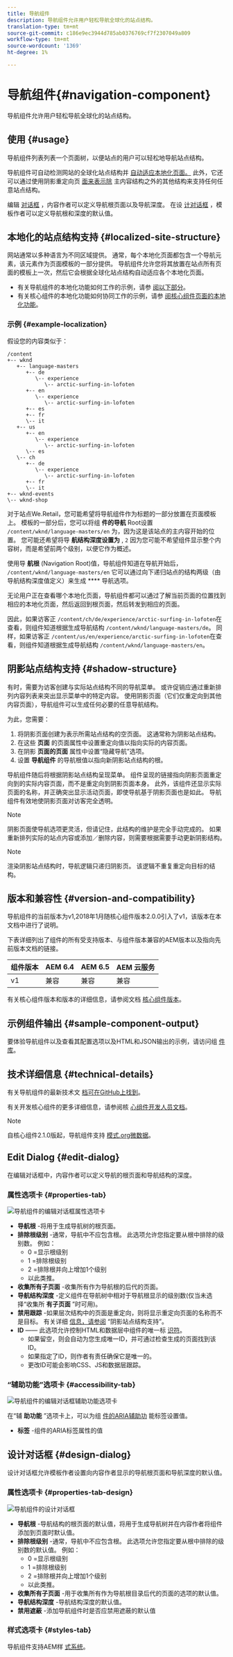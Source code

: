 ```yaml
---
title: 导航组件
description: 导航组件允许用户轻松导航全球化的站点结构。
translation-type: tm+mt
source-git-commit: c186e9ec3944d785ab0376769cf7f2307049a809
workflow-type: tm+mt
source-wordcount: '1369'
ht-degree: 1%

---
```



# 导航组件{#navigation-component}

导航组件允许用户轻松导航全球化的站点结构。

## 使用 {#usage}

导航组件列表列表一个页面树，以便站点的用户可以轻松地导航站点结构。

导航组件可自动检测网站的全球化站点结构并 [自动适应本地化页面。](#localized-site-structure) 此外，它还可以通过使用阴影重定向页 [面来表示除](#shadow-structure) 主内容结构之外的其他结构来支持任何任意站点结构。

编辑 [对话框](#edit-dialog) ，内容作者可以定义导航根页面以及导航深度。 在设 [计对话框](#design-dialog) ，模板作者可以定义导航根和深度的默认值。

## 本地化的站点结构支持 {#localized-site-structure}

网站通常以多种语言为不同区域提供。 通常，每个本地化页面都包含一个导航元素，该元素作为页面模板的一部分提供。 导航组件允许您将其放置在站点所有页面的模板上一次，然后它会根据全球化站点结构自动适应各个本地化页面。

* 有关导航组件的本地化功能如何工作的示例，请参 [阅以下部分](#example-localization)。
* 有关核心组件的本地化功能如何协同工作的示例，请参 [阅核心组件页面的本地化功能](/help/get-started/localization.md)。

### 示例 {#example-localization}

假设您的内容类似于：

```
/content
+-- wknd
   +-- language-masters
      +-- de
         \-- experience
            \-- arctic-surfing-in-lofoten
      +-- en
         \-- experience
            \-- arctic-surfing-in-lofoten
      +-- es
      +-- fr
      \-- it
   +-- us
      +-- en
         \-- experience
            \-- arctic-surfing-in-lofoten
      \-- es
   \-- ch
      +-- de
         \-- experience
            \-- arctic-surfing-in-lofoten
      +-- fr
      \-- it
+-- wknd-events
\-- wknd-shop
```

对于站点We.Retail，您可能希望将导航组件作为标题的一部分放置在页面模板上。 模板的一部分后，您可以将组 **件的导航** Root设置 `/content/wknd/language-masters/en` 为，因为这是该站点的主内容开始的位置。 您可能还希望将导 **航结构深度设置为** , `2` 因为您可能不希望组件显示整个内容树，而是希望前两个级别，以便它作为概述。

使用导 **航根** (Navigation Root)值，导航组件知道在导航开始后， `/content/wknd/language-masters/en` 它可以通过向下递归站点的结构两级（由导航结构深度值定义）来生成 **** 导航选项。

无论用户正在查看哪个本地化页面，导航组件都可以通过了解当前页面的位置找到相应的本地化页面，然后返回到根页面，然后转发到相应的页面。

因此，如果访客正 `/content/ch/de/experience/arctic-surfing-in-lofoten`在查看，则组件知道根据生成导航结构 `/content/wknd/language-masters/de`。 同样，如果访客正 `/content/us/en/experience/arctic-surfing-in-lofoten`在查看，则组件知道根据生成导航结构 `/content/wknd/language-masters/en`。

## 阴影站点结构支持 {#shadow-structure}

有时，需要为访客创建与实际站点结构不同的导航菜单。 或许促销应通过重新排列内容列表来突出显示菜单中的特定内容。 使用阴影页面（它们仅重定向到其他内容页面），导航组件可以生成任何必要的任意导航结构。

为此，您需要：

1. 将阴影页面创建为表示所需站点结构的空页面。 这通常称为阴影站点结构。
1. 在这些 **页面** 的页面属性中设置重定向值以指向实际的内容页面。
1. 在阴影 **页面的页面** 属性中设置“隐藏导航”选项。
1. 设置 **导航组件** 的导航根值以指向新阴影站点结构的根。

导航组件随后将根据阴影站点结构呈现菜单。 组件呈现的链接指向阴影页面重定向到的实际内容页面，而不是重定向到阴影页面本身。 此外，该组件还显示实际页面的名称，并正确突出显示活动页面，即使导航基于阴影页面也是如此。 导航组件有效地使阴影页面对访客完全透明。

>[!NOTE]
>阴影页面使导航选项更灵活，但请记住，此结构的维护是完全手动完成的。 如果重新排列实际的站点内容或添加／删除内容，则需要根据需要手动更新阴影结构。

>[!NOTE]
>渲染阴影站点结构时，导航逻辑只递归阴影页。 该逻辑不重复重定向目标的结构。

## 版本和兼容性 {#version-and-compatibility}

导航组件的当前版本为v1,2018年1月随核心组件版本2.0.0引入了v1，该版本在本文档中进行了说明。

下表详细列出了组件的所有受支持版本、与组件版本兼容的AEM版本以及指向先前版本文档的链接。

| 组件版本 | AEM 6.4 | AEM 6.5 | AEM 云服务 |
|--- |--- |--- |---|
| v1 | 兼容 | 兼容 | 兼容 |

有关核心组件版本和版本的详细信息，请参阅文档 [核心组件版本](/help/versions.md)。

## 示例组件输出 {#sample-component-output}

要体验导航组件以及查看其配置选项以及HTML和JSON输出的示例，请访问组 [件库](https://adobe.com/go/aem_cmp_library_navigation)。

## 技术详细信息 {#technical-details}

有关导航组件的最新技术文 [档可在GitHub上找到](https://adobe.com/go/aem_cmp_tech_navigation_v1)。

有关开发核心组件的更多详细信息，请参阅核 [心组件开发人员文档](/help/developing/overview.md)。

>[!NOTE]
>
>自核心组件2.1.0版起，导航组件支持 [模式.org微数据](https://schema.org)。

## Edit Dialog {#edit-dialog}

在编辑对话框中，内容作者可以定义导航的根页面和导航结构的深度。

### 属性选项卡 {#properties-tab}

![导航组件的编辑对话框属性选项卡](/help/assets/navigation-edit-properties.png)

* **导航根** -将用于生成导航树的根页面。
* **排除根级别** -通常，导航中不应包含根。 此选项允许您指定要从根中排除的级别数。 例如：
   * 0 =显示根级别
   * 1 =排除根级别
   * 2 =排除根并向上增加1个级别
   * 以此类推。
* **收集所有子页面** -收集所有作为导航根的后代的页面。
* **导航结构深度** -定义组件在导航树中相对于导航根显示的级别数(仅当未选择“收集所 **有子页面** ”时可用)。
* **禁用跟踪** -如果层次结构中的页面是重定向，则将显示重定向页面的名称而不是目标。 有关详细 [信息，请参阅](#shadow-structure) “阴影站点结构支持”。
* **ID** —— 此选项允许控制HTML和数据层中组件的唯一标 [识符](/help/developing/data-layer/overview.md)。
   * 如果留空，则会自动为您生成唯一ID，并可通过检查生成的页面找到该ID。
   * 如果指定了ID，则作者有责任确保它是唯一的。
   * 更改ID可能会影响CSS、JS和数据层跟踪。

### “辅助功能”选项卡 {#accessibility-tab}

![导航组件的编辑对话框辅助功能选项卡](/help/assets/navigation-edit-accessibility.png)

在“辅 **助功能** ”选项卡上，可以为组 [件的ARIA辅助功](https://www.w3.org/WAI/standards-guidelines/aria/) 能标签设置值。

* **标签** -组件的ARIA标签属性的值

## 设计对话框 {#design-dialog}

设计对话框允许模板作者设置向内容作者显示的导航根页面和导航深度的默认值。

### 属性选项卡 {#properties-tab-design}

![导航组件的设计对话框](/help/assets/navigation-design.png)

* **导航根** -导航结构的根页面的默认值，将用于生成导航树并在内容作者将组件添加到页面时默认值。
* **排除根级别** -通常，导航中不应包含根。 此选项允许您指定要从根中排除的级别数的默认值。 例如：
   * 0 =显示根级别
   * 1 =排除根级别
   * 2 =排除根并向上增加1个级别
   * 以此类推。
* **收集所有子页面** -用于收集所有作为导航根目录后代的页面的选项的默认值。
* **导航结构深度** -导航结构深度的默认值。
* **禁用遮蔽** -添加导航组件时是否应禁用遮蔽的默认值

### 样式选项卡 {#styles-tab}

导航组件支持AEM样 [式系统](/help/get-started/authoring.md#component-styling)。
